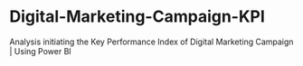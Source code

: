 # Digital-Marketing-Campaign-KPI
Analysis initiating the Key Performance Index of Digital Marketing Campaign | Using Power BI
